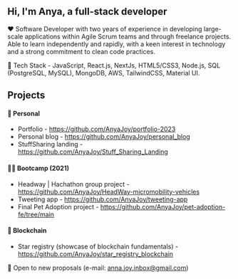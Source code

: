 ## Hi, I'm Anya, a full-stack developer
❤️ Software Developer with two years of experience in developing large-scale applications within Agile Scrum teams and through freelance projects. Able to learn independently and rapidly, with a keen interest in technology and a strong commitment to clean code practices.

🔮 Tech Stack -  JavaScript, React.js, NextJs, HTML5/CSS3, Node.js, SQL (PostgreSQL, MySQL), MongoDB, AWS, TailwindCSS, Material UI.

## Projects
#### 🌿 Personal
- Portfolio - https://github.com/AnyaJoy/portfolio-2023
- Personal blog - https://github.com/AnyaJoy/personal_blog
- StuffSharing landing - https://github.com/AnyaJoy/Stuff_Sharing_Landing

#### 👩‍💻 Bootcamp (2021)
- Headway | Hachathon group project - https://github.com/AnyaJoy/HeadWay-micromobility-vehicles
- Tweeting app - https://github.com/AnyaJoy/tweeting-app
- Final Pet Adoption project - https://github.com/AnyaJoy/pet-adoption-fe/tree/main

#### 🔑 Blockchain
- Star registry (showcase of blockchain fundamentals) - https://github.com/AnyaJoy/star_registry_blockchain


💞️ Open to new proposals (e-mail: anna.joy.inbox@gmail.com)
